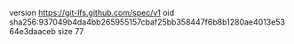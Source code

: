 version https://git-lfs.github.com/spec/v1
oid sha256:937049b4da4bb265955157cbaf25bb358447f6b8b1280ae4013e5364e3daaceb
size 77
